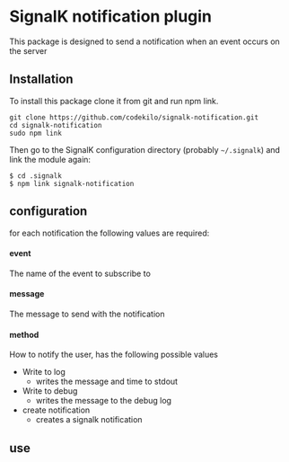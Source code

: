# SignalK notification plugin

This package is designed to send a notification when an event occurs on the server

## Installation

To install this package clone it from git and run npm link.

```
git clone https://github.com/codekilo/signalk-notification.git
cd signalk-notification
sudo npm link
```

Then go to the SignalK configuration directory (probably `~/.signalk`)  and link the module again:

```
$ cd .signalk 
$ npm link signalk-notification
```

## configuration

for each notification the following values are required:

#### event
The name of the event to subscribe to

#### message 
The message to send with the notification

#### method
How to notify the user, has the following possible values

- Write to log
    + writes the message and time to stdout
- Write to debug
    + writes the message to the debug log
- create notification 
    + creates a signalk notification


## use

